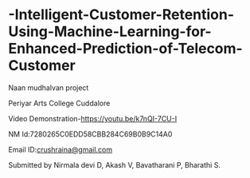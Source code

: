 # -Intelligent-Customer-Retention-Using-Machine-Learning-for-Enhanced-Prediction-of-Telecom-Customer

Naan mudhalvan project

Periyar Arts College Cuddalore

Video Demonstration-https://youtu.be/k7nQI-7CU-I

NM Id:7280265C0EDD58CBB284C69B0B9C14A0

Email ID:crushraina@gmail.com

Submitted by 
Nirmala devi D,
Akash V,
Bavatharani P,
Bharathi S.
